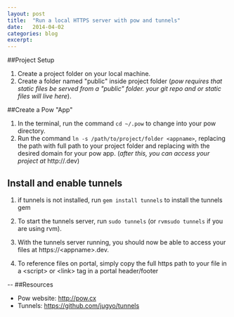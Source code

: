 ```yaml
---
layout: post
title:  "Run a local HTTPS server with pow and tunnels"
date:   2014-04-02
categories: blog
excerpt:
---
```

##Project Setup

1.   Create a project folder on your local machine.
2.   Create a folder named "public" inside project folder (_pow requires that static files be served from a "public" folder.  your git repo and or static files will live here_).

##Create a Pow "App"

1. In the terminal, run the command  `cd ~/.pow` to change into your pow directory.
2. Run the command `ln -s /path/to/project/folder <appname>`, replacing the path with full path to your project folder and replacing <appname>  with the desired domain for your pow app.  (_after this, you can access your project at_ http://<appname>.dev)

## Install and enable tunnels

1.  if tunnels is not installed, run `gem install tunnels` to install the tunnels gem
2.  To start the tunnels server, run `sudo tunnels` (or `rvmsudo tunnels` if you are using rvm).
3.  With the tunnels server running, you should now be able to access your files at https://\<appname>.dev.  

4.  To reference files on portal,  simply copy the full https path to your file in a \<script> or \<link> tag in a portal header/footer

--
##Resources

* Pow website:  http://pow.cx
* Tunnels:  https://github.com/jugyo/tunnels
